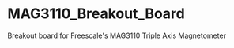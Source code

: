 MAG3110_Breakout_Board
======================

Breakout board for Freescale's MAG3110 Triple Axis Magnetometer

